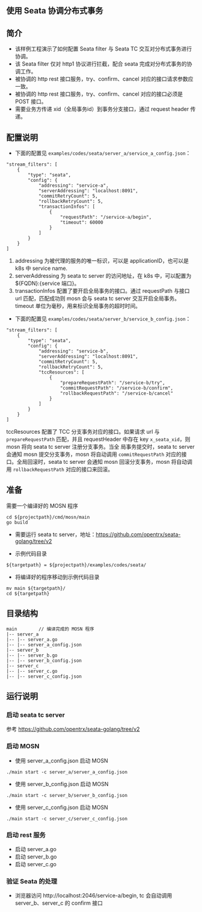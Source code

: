 ## 使用 Seata 协调分布式事务

## 简介

+ 该样例工程演示了如何配置 Seata filter 与 Seata TC 交互对分布式事务进行协调。
+ 该 Seata filter 仅对 http1 协议进行拦截，配合 seata 完成对分布式事务的协调工作。
+ 被协调的 http rest 接口服务，try、confirm、cancel 对应的接口请求参数应一致。
+ 被协调的 http rest 接口服务，try、confirm、cancel 对应的接口必须是 POST 接口。
+ 需要业务方传递 xid（全局事务id）到事务分支接口，通过 request header 传递。

## 配置说明

+ 下面的配置见 `examples/codes/seata/server_a/service_a_config.json`：
```
"stream_filters": [
	{
		"type": "seata",
		"config": {
			"addressing": "service-a",
			"serverAddressing": "localhost:8091",
			"commitRetryCount": 5,
			"rollbackRetryCount": 5,
			"transactionInfos": [
				{
					"requestPath": "/service-a/begin",
					"timeout": 60000
				}
			]
		}
	}
]
```
1. addressing 为被代理的服务的唯一标识，可以是 applicationID，也可以是 k8s 中 service name.
2. serverAddressing 为 seata tc server 的访问地址，在 k8s 中，可以配置为 ${FQDN}:{service 端口}。
3. transactionInfos 配置了要开启全局事务的接口。通过 requestPath 与接口 url 匹配，匹配成功则 mosn 会与 
seata tc server 交互开启全局事务。timeout 单位为毫秒，用来标识全局事务的超时时间。

+ 下面的配置见 `examples/codes/seata/server_b/service_b_config.json`：
```
"stream_filters": [
	{
		"type": "seata",
		"config": {
			"addressing": "service-b",
			"serverAddressing": "localhost:8091",
			"commitRetryCount": 5,
			"rollbackRetryCount": 5,
			"tccResources": [
				{
					"prepareRequestPath": "/service-b/try",
					"commitRequestPath": "/service-b/confirm",
					"rollbackRequestPath": "/service-b/cancel"
				}
			]
		}
	}
]
```
tccResources 配置了 TCC 分支事务对应的接口。如果请求 url 与 `prepareRequestPath` 匹配，并且 
requestHeader 中存在 key `x_seata_xid`，则 mosn 将向 seata tc server 注册分支事务。当全
局事务提交时，seata tc server 会通知 mosn 提交分支事务，mosn 将自动调用 `commitRequestPath`
对应的接口。全局回滚时，seata tc server 会通知 mosn 回滚分支事务，mosn 将自动调用 
`rollbackRequestPath` 对应的接口来回滚。

## 准备

需要一个编译好的 MOSN 程序
```
cd ${projectpath}/cmd/mosn/main
go build
```

+ 需要运行 seata tc server，地址：https://github.com/opentrx/seata-golang/tree/v2


+ 示例代码目录

```
${targetpath} = ${projectpath}/examples/codes/seata/
```

+ 将编译好的程序移动到示例代码目录

```
mv main ${targetpath}/
cd ${targetpath}
```

## 目录结构

```
main        // 编译完成的 MOSN 程序
|-- server_a
|-- |-- server_a.go 
|-- |-- server_a_config.json 
|-- server_b
|-- |-- server_b.go 
|-- |-- server_b_config.json 
|-- server_c
|-- |-- server_c.go 
|-- |-- server_c_config.json 
```

## 运行说明

### 启动 seata tc server

参考 https://github.com/opentrx/seata-golang/tree/v2

### 启动 MOSN

+ 使用 server_a_config.json 启动 MOSN

```
./main start -c server_a/server_a_config.json
```

+ 使用 server_b_config.json 启动 MOSN

```
./main start -c server_b/server_b_config.json
```

+ 使用 server_c_config.json 启动 MOSN

```
./main start -c server_c/server_c_config.json
```

### 启动 rest 服务

+ 启动 server_a.go
+ 启动 server_b.go
+ 启动 server_c.go

### 验证 Seata 的处理

+ 浏览器访问 http://localhost:2046/service-a/begin, tc 会自动调用 server_b、server_c 的 confirm 接口
